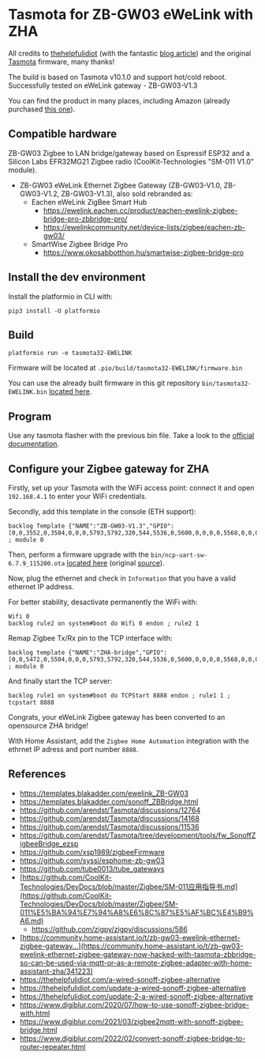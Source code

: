# Tasmota for ZB-GW03 eWeLink with ZHA
All credits to [thehelpfulidiot](https://thehelpfulidiot.com/) (with the fantastic [blog article](https://thehelpfulidiot.com/a-wired-sonoff-Zigbee-alternative)) and the original [Tasmota](https://github.com/arendst/Tasmota) firmware, many thanks!

The build is based on Tasmota v10.1.0 and support hot/cold reboot. Successfully tested on eWeLink gateway - ZB-GW03-V1.3

You can find the product in many places, including Amazon (already purchased [this one](https://www.amazon.fr/dp/B094JKVLNR)).

## Compatible hardware

ZB-GW03 Zigbee to LAN bridge/gateway based on Espressif ESP32 and a Silicon Labs EFR32MG21 Zigbee radio (CoolKit-Technologies "SM-011 V1.0" module).

* ZB-GW03 eWeLink Ethernet Zigbee Gateway (ZB-GW03-V1.0, ZB-GW03-V1.2, ZB-GW03-V1.3), also sold rebranded as:
  * Eachen eWeLink ZigBee Smart Hub
    * https://ewelink.eachen.cc/product/eachen-ewelink-zigbee-bridge-pro-zbbridge-pro/
    * https://ewelinkcommunity.net/device-lists/zigbee/eachen-zb-gw03/
  * SmartWise Zigbee Bridge Pro
    * https://www.okosabbotthon.hu/smartwise-zigbee-bridge-pro

## Install the dev environment
Install the platformio in CLI with:
```
pip3 install -U platformio
```

## Build
```
platformio run -e tasmota32-EWELINK
```
Firmware will be located at `.pio/build/tasmota32-EWELINK/firmware.bin`

You can use the already built firmware in this git repository `bin/tasmota32-EWELINK.bin` [located here](bin/tasmota32-EWELINK.bin).

## Program
Use any tasmota flasher with the previous bin file. Take a look to the [official documentation](https://tasmota.github.io/docs/Getting-Started/).

## Configure your Zigbee gateway for ZHA
Firstly, set up your Tasmota with the WiFi access point: connect it and open `192.168.4.1` to enter your WiFi credentials.

Secondly, add this template in the console (ETH support):
```
backlog Template {"NAME":"ZB-GW03-V1.3","GPIO":[0,0,3552,0,3584,0,0,0,5793,5792,320,544,5536,0,5600,0,0,0,0,5568,0,0,0,0,0,0,0,0,608,640,32,0,0,0,0,0],"FLAG":0,"BASE":1} ; module 0
```

Then, perform a firmware upgrade with the `bin/ncp-uart-sw-6.7.9_115200.ota` [located here](bin/ncp-uart-nsw_6.7.9_115200.ota) (original [source](https://github.com/arendst/Tasmota/tree/development/tools/fw_SonoffZigbeeBridge_ezsp)).

Now, plug the ethernet and check in `Information` that you have a valid ethernet IP address.

For better stability, desactivate permanently the WiFi with:
```
Wifi 0
backlog rule2 on system#boot do Wifi 0 endon ; rule2 1
```

Remap Zigbee Tx/Rx pin to the TCP interface with:
```
backlog template {"NAME":"ZHA-bridge","GPIO":[0,0,5472,0,5504,0,0,0,5793,5792,320,544,5536,0,5600,0,0,0,0,5568,0,0,0,0,0,0,0,0,608,640,32,0,0,0,0,0],"FLAG":0,"BASE":1} ; module 0
```

And finally start the TCP server:
```
backlog rule1 on system#boot do TCPStart 8888 endon ; rule1 1 ; tcpstart 8888
```

Congrats, your eWeLink Zigbee gateway has been converted to an opensource ZHA bridge!

With Home Assistant, add the `Zigbee Home Automation` integration with the ethrnet IP adress and port number `8888`.

## References

* https://templates.blakadder.com/ewelink_ZB-GW03
* https://templates.blakadder.com/sonoff_ZBBridge.html
* https://github.com/arendst/Tasmota/discussions/12764
* https://github.com/arendst/Tasmota/discussions/14168
* https://github.com/arendst/Tasmota/discussions/11536
* https://github.com/arendst/Tasmota/tree/development/tools/fw_SonoffZigbeeBridge_ezsp
* https://github.com/xsp1989/zigbeeFirmware
* https://github.com/syssi/esphome-zb-gw03
* https://github.com/tube0013/tube_gateways
* [https://github.com/CoolKit-Technologies/DevDocs/blob/master/Zigbee/SM-011应用指导书.md](https://github.com/CoolKit-Technologies/DevDocs/blob/master/Zigbee/SM-011%E5%BA%94%E7%94%A8%E6%8C%87%E5%AF%BC%E4%B9%A6.md)
  * https://github.com/zigpy/zigpy/discussions/586
* [https://community.home-assistant.io/t/zb-gw03-ewelink-ethernet-zigbee-gateway...](https://community.home-assistant.io/t/zb-gw03-ewelink-ethernet-zigbee-gateway-now-hacked-with-tasmota-zbbridge-so-can-be-used-via-mqtt-or-as-a-remote-zigbee-adapter-with-home-assistant-zha/341223)
* https://thehelpfulidiot.com/a-wired-sonoff-zigbee-alternative
* https://thehelpfulidiot.com/update-a-wired-sonoff-zigbee-alternative
* https://thehelpfulidiot.com/update-2-a-wired-sonoff-zigbee-alternative
* https://www.digiblur.com/2020/07/how-to-use-sonoff-zigbee-bridge-with.html
* https://www.digiblur.com/2021/03/zigbee2mqtt-with-sonoff-zigbee-bridge.html
* https://www.digiblur.com/2022/02/convert-sonoff-zigbee-bridge-to-router-repeater.html
